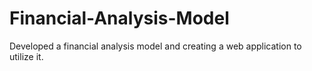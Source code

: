 # Financial-Analysis-Model
Developed a financial analysis model and creating a web application to  utilize it.

